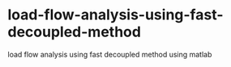 # load-flow-analysis-using-fast-decoupled-method
load flow analysis using fast decoupled method using matlab

